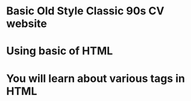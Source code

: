 # Basic Old Style Classic 90s CV website
# Using basic of  HTML
# You will learn about various tags in HTML
